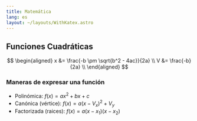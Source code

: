 ```yaml
---
title: Matemática
lang: es
layout: ~/layouts/WithKatex.astro
---
```


## Funciones Cuadráticas

$$
\begin{aligned}
x &= \frac{-b \pm \sqrt{b^2 - 4ac}}{2a} \\
V &= \frac{-b}{2a} \\
\end{aligned}
$$

### Maneras de expresar una función

- Polinómica: $f(x) = ax^2 + bx + c$
- Canónica (vértice): $f(x) = a(x - V_x)^2 + V_y$
- Factorizada (raices): $f(x) = a(x-x_1)(x-x_2)$
